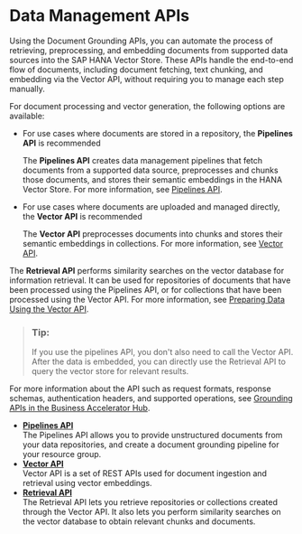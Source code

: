 <!-- loio6348a01a930d414ab7ac7ab522d81eb5 -->

# Data Management APIs

Using the Document Grounding APIs, you can automate the process of retrieving, preprocessing, and embedding documents from supported data sources into the SAP HANA Vector Store. These APIs handle the end-to-end flow of documents, including document fetching, text chunking, and embedding via the Vector API, without requiring you to manage each step manually.

For document processing and vector generation, the following options are available:

-   For use cases where documents are stored in a repository, the **Pipelines API** is recommended

    The **Pipelines API** creates data management pipelines that fetch documents from a supported data source, preprocesses and chunks those documents, and stores their semantic embeddings in the HANA Vector Store. For more information, see [Pipelines API](pipelines-api-d8cc0e3.md).

-   For use cases where documents are uploaded and managed directly, the **Vector API** is recommended

    The **Vector API** preprocesses documents into chunks and stores their semantic embeddings in collections. For more information, see [Vector API](vector-api-08e3d00.md).


The **Retrieval API** performs similarity searches on the vector database for information retrieval. It can be used for repositories of documents that have been processed using the Pipelines API, or for collections that have been processed using the Vector API. For more information, see [Preparing Data Using the Vector API](preparing-data-using-the-vector-api-2a9f149.md).

> ### Tip:  
> If you use the pipelines API, you don't also need to call the Vector API. After the data is embedded, you can directly use the Retrieval API to query the vector store for relevant results.

For more information about the API such as request formats, response schemas, authentication headers, and supported operations, see [Grounding APIs in the Business Accelerator Hub](https://api.sap.com/api/DOCUMENT_GROUNDING_API/resource/Pipelines).

-   **[Pipelines API](pipelines-api-d8cc0e3.md "The Pipelines API allows you to provide unstructured documents from your data repositories, and create a document grounding pipeline for
		your resource group.")**  
The Pipelines API allows you to provide unstructured documents from your data repositories, and create a document grounding pipeline for your resource group.
-   **[Vector API](vector-api-08e3d00.md "Vector API is a set of REST APIs used for document ingestion and retrieval using vector embeddings.")**  
Vector API is a set of REST APIs used for document ingestion and retrieval using vector embeddings.
-   **[Retrieval API](retrieval-api-281e8cf.md "The Retrieval API lets you retrieve repositories or collections created through the Vector API. It also lets you perform similarity
		searches on the vector database to obtain relevant chunks and documents.")**  
The Retrieval API lets you retrieve repositories or collections created through the Vector API. It also lets you perform similarity searches on the vector database to obtain relevant chunks and documents.

